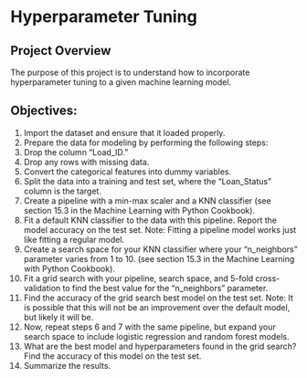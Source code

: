 # Hyperparameter Tuning

## Project Overview
The purpose of this project is to understand how to incorporate hyperparameter tuning to a given machine learning model. 


## Objectives:
1. Import the dataset and ensure that it loaded properly.
2. Prepare the data for modeling by performing the following steps:
  1. Drop the column “Load_ID.”
  2. Drop any rows with missing data.
  3. Convert the categorical features into dummy variables.
3. Split the data into a training and test set, where the “Loan_Status” column is the target.
4. Create a pipeline with a min-max scaler and a KNN classifier (see section 15.3 in the Machine Learning with Python Cookbook).
5. Fit a default KNN classifier to the data with this pipeline. Report the model accuracy on the test set. Note: Fitting a pipeline model works just like fitting a regular model.
6. Create a search space for your KNN classifier where your “n_neighbors” parameter varies from 1 to 10. (see section 15.3 in the Machine Learning with Python Cookbook).
7. Fit a grid search with your pipeline, search space, and 5-fold cross-validation to find the best value for the “n_neighbors” parameter.
8. Find the accuracy of the grid search best model on the test set. Note: It is possible that this will not be an improvement over the default model, but likely it will be.
9. Now, repeat steps 6 and 7 with the same pipeline, but expand your search space to include logistic regression and random forest models.
10. What are the best model and hyperparameters found in the grid search? Find the accuracy of this model on the test set.
11. Summarize the results.
